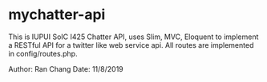 # mychatter-api
This is IUPUI SoIC I425 Chatter API, uses Slim, MVC, Eloquent to implement a RESTful API for a twitter like web service api.
All routes are implemented in config/routes.php.

Author: Ran Chang
Date: 11/8/2019

